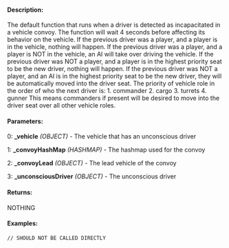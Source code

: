 #### Description:
The default function that runs when a driver is detected as incapacitated in a vehicle convoy. The function will wait 4 seconds before affecting its behavior on the vehicle. If the previous driver was a player, and a player is in the vehicle, nothing will happen. If the previous driver was a player, and a player is NOT in the vehicle, an AI will take over driving the vehicle. If the previous driver was NOT a player, and a player is in the highest priority seat to be the new driver, nothing will happen. If the previous driver was NOT a player, and an AI is in the highest priority seat to be the new driver, they will be automatically moved into the driver seat. The priority of vehicle role in the order of who the next driver is: 1. commander 2. cargo 3. turrets 4. gunner This means commanders if present will be desired to move into the driver seat over all other vehicle roles.

#### Parameters:
0: **_vehicle** *(OBJECT)* - The vehicle that has an unconscious driver

1: **_convoyHashMap** *(HASHMAP)* - The hashmap used for the convoy

2: **_convoyLead** *(OBJECT)* - The lead vehicle of the convoy

3: **_unconsciousDriver** *(OBJECT)* - The unconscious driver

#### Returns:
NOTHING

#### Examples:
```sqf
// SHOULD NOT BE CALLED DIRECTLY
```

